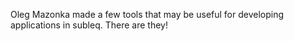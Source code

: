 Oleg Mazonka made a few tools that may be useful for developing applications in subleq. There are they!
